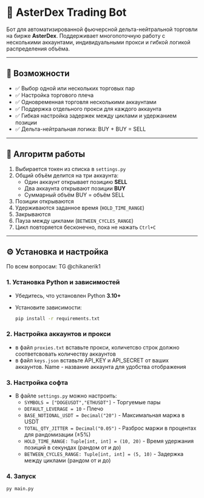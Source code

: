 # 🧠 AsterDex Trading Bot

Бот для автоматизированной фьючерсной дельта-нейтральной торговли на бирже **AsterDex**. Поддерживает многопоточную работу с несколькими аккаунтами, индивидуальными прокси и гибкой логикой распределения объёма.

---

## 🚀 Возможности

- ✅ Выбор одной или нескольких торговых пар
- ✅ Настройка торгового плеча
- ✅ Одновременная торговля несколькими аккаунтами
- ✅ Поддержка отдельного прокси для каждого аккаунта
- ✅ Гибкая настройка задержек между циклами и удержанием позиции
- ✅ Дельта-нейтральная логика: BUY + BUY = SELL

---

## 🧩 Алгоритм работы

1. Выбирается токен из списка в `settings.py`
2. Общий объём делится на три аккаунта:
   - Один аккаунт открывает позицию **SELL**
   - Два аккаунта открывают позиции **BUY**
   - Суммарный объём BUY = объём SELL
3. Позиции открываются
4. Удерживаются заданное время (`HOLD_TIME_RANGE`)
5. Закрываются
6. Пауза между циклами (`BETWEEN_CYCLES_RANGE`)
7. Цикл повторяется бесконечно, пока не нажать `Ctrl+C`

---

## ⚙️ Установка и настройка

По всем вопросам: TG @chikanerik1

### 1. Установка Python и зависимостей

- Убедитесь, что установлен Python **3.10+**
- Установите зависимости:

  ```bash
  pip install -r requirements.txt 

### 2. Настройка аккаунтов и прокси

- в файл `proxies.txt` вставьте прокси, количетсво строк должно соответсвовать количеству аккаунтов
- в файл `keys.json` вставьте API_KEY и API_SECRET от ваших аккаунтов. Name - название аккаунта для удобства отображения

### 3. Настройка софта

- В файле `settings.py` можно настроить:
    - `SYMBOLS = ["DOGEUSDT","ETHUSDT"]` - Торгуемые пары
    - `DEFAULT_LEVERAGE = 10` - Плечо
    - `BASE_NOTIONAL_USDT = Decimal("20")` - Максимальная маржа в USDT
    - `TOTAL_QTY_JITTER = Decimal("0.05")` - Разброс маржи в процентах для рандомизации (±5%)
    - `HOLD_TIME_RANGE: Tuple[int, int] = (10, 20)` - Время удержания позиций в секундах (рандом от и до)       
    - `BETWEEN_CYCLES_RANGE: Tuple[int, int] = (5, 10)` - Задержка между циклами (рандом от и до)

### 4. Запуск

  ```bash
  py main.py
